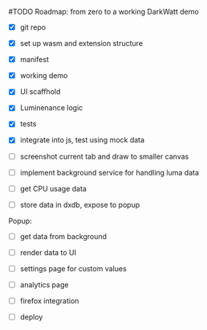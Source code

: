 #TODO
Roadmap: from zero to a working DarkWatt demo

-[x] git repo
-[x] set up wasm and extension structure
-[x] manifest
-[x] working demo
  
-[x] UI scaffhold
-[x] Luminenance logic
-[x] tests
-[x] integrate into js, test using mock data

-[ ] screenshot current tab and draw to smaller canvas
-[ ] implement background service for handling luma data

-[ ] get CPU usage data
-[ ] store data in dxdb, expose to popup

Popup:
-[ ] get data from background
-[ ] render data to UI
-[ ] settings page for custom values
-[ ] analytics page

-[ ] firefox integration
-[ ] deploy